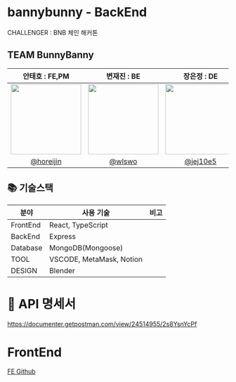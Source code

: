 # bannybunny - BackEnd 
CHALLENGER : BNB 체인 해커톤


## TEAM BunnyBanny 
|                                                                                                                       안태호 : FE,PM                                                                                                                       |                                                                                                                       변재진 : BE                                                                                                                       |                                                                                                                       장은정 : DE                                                                                                                                                                                               |                                                                        이재윤 : PL                                                                                                                       |
| :-----------------------------------------------------------------------------------------------------------------------------------------------------------------------------------------------------------------------------------------------------: | :-----------------------------------------------------------------------------------------------------------------------------------------------------------------------------------------------------------------------------------------------------: | :-----------------------------------------------------------------------------------------------------------------------------------------------------------------------------------------------------------------------------------------------------: | :-----------------------------------------------------------------------------------------------------------------------------------------------------------------------------------------------------------------------------------------------------: |
|                                                                                     <img width="160px" src="https://avatars.githubusercontent.com/u/91329574?v=4">                                                                                      |                                                            <img width="160px" src="https://avatars.githubusercontent.com/u/103496262?v=4" />                                                            |                                                                                     <img width="160px" src="https://avatars.githubusercontent.com/u/61136630?v=4">                                                                                      |                                                                                     <img width="160px" src="https://avatars.githubusercontent.com/u/105788166?v=4">                                                                                      
|                                                                                                         [@horeijin](https://github.com/horeijin)                                                                                                          |                                                                                                    [@wlswo](https://github.com/wlswo)                                                                                                     |                                                                                                        [@jej10e5](https://github.com/jej10e5)                                                                                                        |                                                                                                        [@egoista890](https://github.com/egoista890)                                                                                                           


## 📚 기술스택

| 분야           | 사용 기술                       | 비고 |
| -------------- | ------------------------------- | ---- |
| FrontEnd       | React, TypeScript               |
| BackEnd        | Express                         |
| Database       | MongoDB(Mongoose)               |
| TOOL           | VSCODE, MetaMask, Notion        |
| DESIGN         | Blender                         |

# 🔖 API 명세서 

https://documenter.getpostman.com/view/24514955/2s8YsnYcPf


# FrontEnd 

[FE Github](https://github.com/horeijin/bannybunny)
